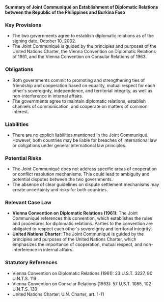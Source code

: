**Summary of Joint Communiqué on Establishment of Diplomatic Relations between the Republic of the Philippines and Burkina Faso**

### Key Provisions

*   The two governments agree to establish diplomatic relations as of the signing date, October 10, 2002.
*   The Joint Communiqué is guided by the principles and purposes of the United Nations Charter, the Vienna Convention on Diplomatic Relations of 1961, and the Vienna Convention on Consular Relations of 1963.

### Obligations

*   Both governments commit to promoting and strengthening ties of friendship and cooperation based on equality, mutual respect for each other's sovereignty, independence, and territorial integrity, as well as non-interference in internal affairs.
*   The governments agree to maintain diplomatic relations, establish channels of communication, and cooperate on matters of common interest.

### Liabilities

*   There are no explicit liabilities mentioned in the Joint Communiqué. However, both countries may be liable for breaches of international law or obligations under general international law principles.

### Potential Risks

*   The Joint Communiqué does not address specific areas of cooperation or conflict resolution mechanisms. This could lead to ambiguity and potential disputes between the two governments.
*   The absence of clear guidelines on dispute settlement mechanisms may create uncertainty and risks for both countries.

### Relevant Case Law

*   **Vienna Convention on Diplomatic Relations (1961)**: The Joint Communiqué references this convention, which establishes the rules and procedures for diplomatic relations. Parties to the convention are obligated to respect each other's sovereignty and territorial integrity.
*   **United Nations Charter**: The Joint Communiqué is guided by the principles and purposes of the United Nations Charter, which emphasizes the importance of cooperation, mutual respect, and non-interference in internal affairs.

### Statutory References

*   Vienna Convention on Diplomatic Relations (1961): 23 U.S.T. 3227, 90 U.N.T.S. 119
*   Vienna Convention on Consular Relations (1963): 57 U.S.T. 1085, 102 U.N.T.S. 130
*   United Nations Charter: U.N. Charter, art. 1-11